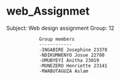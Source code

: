# web_Assignmet

Subject: Web design assignment
Group: 12

                Group members
                ------------
                -INGABIRE Josephine 23378
                -NDIKUMWENYO Josue 22700
                -UMUBYEYI Anitha 23019
                -MUNEZERO Henriette 23141
                -RWABUTAGUZA Aslam

